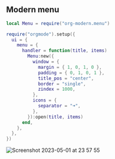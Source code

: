 ## Modern menu

```lua
local Menu = require("org-modern.menu")

require("orgmode").setup({
  ui = {
    menu = {
      handler = function(title, items)
        Menu:new({
          window = {
            margin = { 1, 0, 1, 0 },
            padding = { 0, 1, 0, 1 },
            title_pos = "center",
            border = "single",
            zindex = 1000,
          },
          icons = {
            separator = "➜",
          },
        }):open(title, items)
      end,
    },
  },
})
```

![Screenshot 2023-05-01 at 23 57 55](https://user-images.githubusercontent.com/57654917/235530013-125c4108-1354-4871-9423-2520975ab866.png)
